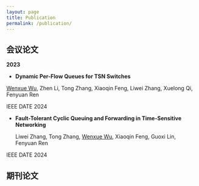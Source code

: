 ```yaml
---
layout: page
title: Publication
permalink: /publication/
---
```


## 会议论文

**2023**

 * __Dynamic Per-Flow Queues for TSN Switches__

  <u>Wenxue Wu</u>, Zhen Li, Tong Zhang, Xiaoqin Feng, Liwei Zhang, Xuelong Qi, Fenyuan Ren

  IEEE DATE 2024

 * __Fault-Tolerant Cyclic Queuing and Forwarding in Time-Sensitive Networking__

   Liwei Zhang, Tong Zhang, <u>Wenxue Wu</u>, Xiaoqin Feng, Guoxi Lin, Fenyuan Ren

  IEEE DATE 2024

## 期刊论文


